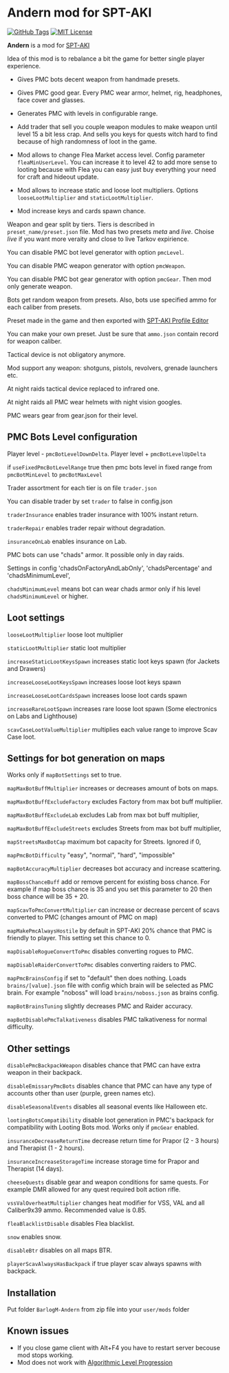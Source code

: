 # Andern mod for SPT-AKI

[![GitHub Tags](https://img.shields.io/github/v/tag/barlog-m/SPT-AKI-Andern?color=0298c3&label=version&style=flat-square)](https://github.com/barlog-m/SPT-AKI-Andern/tags)
[![MIT License](https://img.shields.io/badge/license-MIT-0298c3.svg?style=flat-square)](https://opensource.org/licenses/MIT)

**Andern** is a mod for [SPT-AKI](https://www.sp-tarkov.com/)

Idea of this mod is to rebalance a bit the game for better single player experience.

* Gives PMC bots decent weapon from handmade presets.

* Gives PMC good gear. Every PMC wear armor, helmet, rig, headphones, face cover and glasses.

* Generates PMC with levels in configurable range.

* Add trader that sell you couple weapon modules to make weapon until level 15 a bit less crap. And sells you keys for quests witch hard to find because of high randomness of loot in the game.

* Mod allows to change Flea Market access level. Config parameter `fleaMinUserLevel`. You can increase it to level 42 to add more sense to looting because with Flea you can easy just buy everything your need for craft and hideout update.

* Mod allows to increase static and loose loot multipliers. Options `looseLootMultiplier` and `staticLootMultiplier`.

* Mod increase keys and cards spawn chance.

Weapon and gear split by tiers. Tiers is described in `preset_name/preset.json` file. Mod has two presets *meta* and *live*. Choise *live* if you want more veraity and close to live Tarkov expirience.

You can disable PMC bot level generator with option `pmcLevel`.

You can disable PMC weapon generator with option `pmcWeapon`.

You can disable PMC bot gear generator with option `pmcGear`. Then mod only generate weapon.

Bots get random weapon from presets. Also, bots use specified ammo for each caliber from presets.

Preset made in the game and then exported with [SPT-AKI Profile Editor](https://hub.sp-tarkov.com/files/file/184-spt-aki-profile-editor/)

You can make your own preset. Just be sure that `ammo.json` contain record for weapon caliber.

Tactical device is not obligatory anymore.

Mod support any weapon: shotguns, pistols, revolvers, grenade launchers etc.

At night raids tactical device replaced to infrared one.

At night raids all PMC wear helmets with night vision googles.

PMC wears gear from gear.json for their level.

## PMC Bots Level configuration

Player level - `pmcBotLevelDownDelta`. Player level + `pmcBotLevelUpDelta`

if `useFixedPmcBotLevelRange` true then pmc bots level in fixed range from `pmcBotMinLevel` to `pmcBotMaxLevel`

Trader assortment for each tier is on file `trader.json`

You can disable trader by set `trader` to false in config.json

`traderInsurance` enables trader insurance with 100% instant return.

`traderRepair` enables trader repair without degradation.

`insuranceOnLab` enables insurance on Lab.

PMC bots can use "chads" armor. It possible only in day raids.

Settings in config 'chadsOnFactoryAndLabOnly', 'chadsPercentage' and 'chadsMinimumLevel',

`chadsMinimumLevel` means bot can wear chads armor only if his level `chadsMinimumLevel` or higher.

## Loot settings

`looseLootMultiplier` loose loot multiplier

`staticLootMultiplier` static loot multiplier

`increaseStaticLootKeysSpawn` increases static loot keys spawn (for Jackets and Drawers)

`increaseLooseLootKeysSpawn` increases loose loot keys spawn

`increaseLooseLootCardsSpawn` increases loose loot cards spawn

`increaseRareLootSpawn` increases rare loose loot spawn (Some electronics on Labs and Lighthouse)

`scavCaseLootValueMultiplier` multiplies each value range to improve Scav Case loot.

## Settings for bot generation on maps

Works only if `mapBotSettings` set to true.

`mapMaxBotBuffMultiplier` increases or decreases amount of bots on maps.

`mapMaxBotBuffExcludeFactory` excludes Factory from max bot buff multiplier.

`mapMaxBotBuffExcludeLab` excludes Lab from max bot buff multiplier,

`mapMaxBotBuffExcludeStreets` excludes Streets from max bot buff multiplier,

`mapStreetsMaxBotCap` maximum bot capacity for Streets. Ignored if 0,

`mapPmcBotDifficulty` "easy", "normal", "hard", "impossible"

`mapBotAccuracyMultiplier` decreases bot accuracy and increase scattering.

`mapBossChanceBuff` add or remove percent for existing boss chance. For example if map boss chance is 35 and you set this parameter to 20 then boss chance will be 35 + 20.

`mapScavToPmcConvertMultiplier` can increase or decrease percent of scavs converted to PMC (changes amount of PMC on map)

`mapMakePmcAlwaysHostile` by default in SPT-AKI 20% chance that PMC is friendly to player. This setting set this chance to 0.

`mapDisableRogueConvertToPmc` disables converting rogues to PMC.

`mapDisableRaiderConvertToPmc` disables converting raiders to PMC.

`mapPmcBrainsConfig` if set to "default" then does nothing. Loads `brains/[value].json` file with config which brain will be selected as PMC brain. For example "noboss" will load `brains/noboss.json` as brains config.

`mapBotBrainsTuning` slightly decreases PMC and Raider accuracy.

`mapBotDisablePmcTalkativeness` disables PMC talkativeness for normal difficulty.

## Other settings

`disablePmcBackpackWeapon` disables chance that PMC can have extra weapon in their backpack.

`disableEmissaryPmcBots` disables chance that PMC can have any type of accounts other than user (purple, green names etc).

`disableSeasonalEvents` disables all seasonal events like Halloween etc.

`lootingBotsCompatibility` disable loot generation in PMC's backpack for compatibility with Looting Bots mod. Works only if `pmcGear` enabled.

`insuranceDecreaseReturnTime` decrease return time for Prapor (2 - 3 hours) and Therapist (1 - 2 hours).

`insuranceIncreaseStorageTime` increase storage time for Prapor and Therapist (14 days).

`cheeseQuests` disable gear and weapon conditions for same quests. For example DMR allowed for any quest required bolt action rifle.

`vssValOverheatMultiplier` changes heat modifier for VSS, VAL and all Caliber9x39 ammo. Recommended value is 0.85.

`fleaBlacklistDisable` disables Flea blacklist.

`snow` enables snow.

`disableBtr` disables on all maps BTR.

`playerScavAlwaysHasBackpack` if true player scav always spawns with backpack.

## Installation

Put folder `BarlogM-Andern` from zip file into your `user/mods` folder

## Known issues

* If you close game client with Alt+F4 you have to restart server becouse mod stops working.
* Mod does not work with [Algorithmic Level Progression](https://hub.sp-tarkov.com/files/file/1400-algorithmic-level-progression/)

